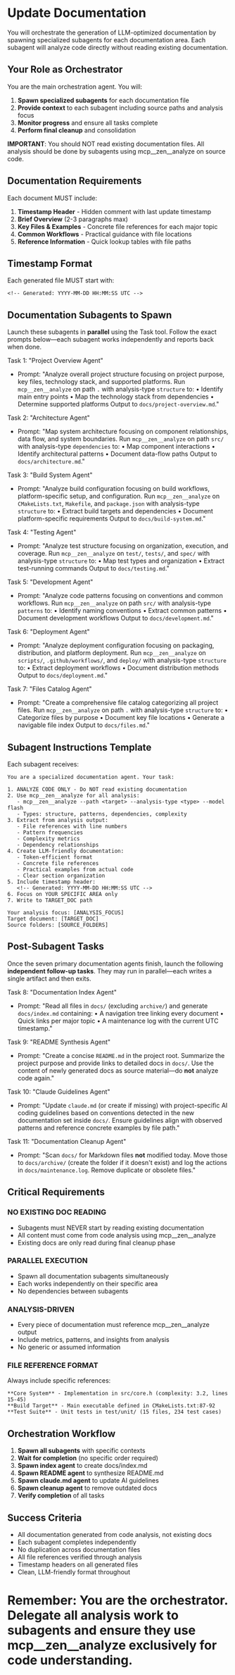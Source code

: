 # Update Documentation

You will orchestrate the generation of LLM-optimized documentation by spawning specialized subagents for each documentation area. Each subagent will analyze code directly without reading existing documentation.

## Your Role as Orchestrator

You are the main orchestration agent. You will:

1. **Spawn specialized subagents** for each documentation file
2. **Provide context** to each subagent including source paths and analysis focus
3. **Monitor progress** and ensure all tasks complete
4. **Perform final cleanup** and consolidation

**IMPORTANT**: You should NOT read existing documentation files. All analysis should be done by subagents using mcp__zen__analyze on source code.

## Documentation Requirements

Each document MUST include:

1. **Timestamp Header** - Hidden comment with last update timestamp
2. **Brief Overview** (2-3 paragraphs max)
3. **Key Files & Examples** - Concrete file references for each major topic
4. **Common Workflows** - Practical guidance with file locations
5. **Reference Information** - Quick lookup tables with file paths

## Timestamp Format

Each generated file MUST start with:

```
<!-- Generated: YYYY-MM-DD HH:MM:SS UTC -->
```

## Documentation Subagents to Spawn

Launch these subagents in **parallel** using the Task tool. Follow the exact prompts below—each subagent works independently and reports back when done.

Task 1: "Project Overview Agent"
- Prompt: "Analyze overall project structure focusing on project purpose, key files, technology stack, and supported platforms. Run `mcp__zen__analyze` on path `.` with analysis-type `structure` to:
  • Identify main entry points
  • Map the technology stack from dependencies
  • Determine supported platforms
  Output to `docs/project-overview.md`."

Task 2: "Architecture Agent"
- Prompt: "Map system architecture focusing on component relationships, data flow, and system boundaries. Run `mcp__zen__analyze` on path `src/` with analysis-type `dependencies` to:
  • Map component interactions
  • Identify architectural patterns
  • Document data-flow paths
  Output to `docs/architecture.md`."

Task 3: "Build System Agent"
- Prompt: "Analyze build configuration focusing on build workflows, platform-specific setup, and configuration. Run `mcp__zen__analyze` on `CMakeLists.txt`, `Makefile`, and `package.json` with analysis-type `structure` to:
  • Extract build targets and dependencies
  • Document platform-specific requirements
  Output to `docs/build-system.md`."

Task 4: "Testing Agent"
- Prompt: "Analyze test structure focusing on organization, execution, and coverage. Run `mcp__zen__analyze` on `test/`, `tests/`, and `spec/` with analysis-type `structure` to:
  • Map test types and organization
  • Extract test-running commands
  Output to `docs/testing.md`."

Task 5: "Development Agent"
- Prompt: "Analyze code patterns focusing on conventions and common workflows. Run `mcp__zen__analyze` on path `src/` with analysis-type `patterns` to:
  • Identify naming conventions
  • Extract common patterns
  • Document development workflows
  Output to `docs/development.md`."

Task 6: "Deployment Agent"
- Prompt: "Analyze deployment configuration focusing on packaging, distribution, and platform deployment. Run `mcp__zen__analyze` on `scripts/`, `.github/workflows/`, and `deploy/` with analysis-type `structure` to:
  • Extract deployment workflows
  • Document distribution methods
  Output to `docs/deployment.md`."

Task 7: "Files Catalog Agent"
- Prompt: "Create a comprehensive file catalog categorizing all project files. Run `mcp__zen__analyze` on path `.` with analysis-type `structure` to:
  • Categorize files by purpose
  • Document key file locations
  • Generate a navigable file index
  Output to `docs/files.md`."

## Subagent Instructions Template

Each subagent receives:

```
You are a specialized documentation agent. Your task:

1. ANALYZE CODE ONLY - Do NOT read existing documentation
2. Use mcp__zen__analyze for all analysis:
   - mcp__zen__analyze --path <target> --analysis-type <type> --model flash
   - Types: structure, patterns, dependencies, complexity
3. Extract from analysis output:
   - File references with line numbers
   - Pattern frequencies
   - Complexity metrics
   - Dependency relationships
4. Create LLM-friendly documentation:
   - Token-efficient format
   - Concrete file references
   - Practical examples from actual code
   - Clear section organization
5. Include timestamp header:
   <!-- Generated: YYYY-MM-DD HH:MM:SS UTC -->
6. Focus on YOUR SPECIFIC AREA only
7. Write to TARGET_DOC path

Your analysis focus: [ANALYSIS_FOCUS]
Target document: [TARGET_DOC]
Source folders: [SOURCE_FOLDERS]
```

## Post-Subagent Tasks

Once the seven primary documentation agents finish, launch the following **independent follow-up tasks**. They may run in parallel—each writes a single artifact and then exits.

Task 8: "Documentation Index Agent"
- Prompt: "Read all files in `docs/` (excluding `archive/`) and generate `docs/index.md` containing:
  • A navigation tree linking every document
  • Quick links per major topic
  • A maintenance log with the current UTC timestamp."

Task 9: "README Synthesis Agent"
- Prompt: "Create a concise `README.md` in the project root. Summarize the project purpose and provide links to detailed docs in `docs/`. Use the content of newly generated docs as source material—do **not** analyze code again."

Task 10: "Claude Guidelines Agent"
- Prompt: "Update `claude.md` (or create if missing) with project-specific AI coding guidelines based on conventions detected in the new documentation set inside `docs/`. Ensure guidelines align with observed patterns and reference concrete examples by file path."

Task 11: "Documentation Cleanup Agent"
- Prompt: "Scan `docs/` for Markdown files **not** modified today. Move those to `docs/archive/` (create the folder if it doesn't exist) and log the actions in `docs/maintenance.log`. Remove duplicate or obsolete files."

## Critical Requirements

### NO EXISTING DOC READING

* Subagents must NEVER start by reading existing documentation
* All content must come from code analysis using mcp__zen__analyze
* Existing docs are only read during final cleanup phase

### PARALLEL EXECUTION

* Spawn all documentation subagents simultaneously
* Each works independently on their specific area
* No dependencies between subagents

### ANALYSIS-DRIVEN

* Every piece of documentation must reference mcp__zen__analyze output
* Include metrics, patterns, and insights from analysis
* No generic or assumed information

### FILE REFERENCE FORMAT

Always include specific references:

```
**Core System** - Implementation in src/core.h (complexity: 3.2, lines 15-45)
**Build Target** - Main executable defined in CMakeLists.txt:87-92
**Test Suite** - Unit tests in test/unit/ (15 files, 234 test cases)
```

## Orchestration Workflow

1. **Spawn all subagents** with specific contexts
2. **Wait for completion** (no specific order required)
3. **Spawn index agent** to create docs/index.md
4. **Spawn README agent** to synthesize README.md
5. **Spawn claude.md agent** to update AI guidelines
6. **Spawn cleanup agent** to remove outdated docs
7. **Verify completion** of all tasks

## Success Criteria

* All documentation generated from code analysis, not existing docs
* Each subagent completes independently
* No duplication across documentation files
* All file references verified through analysis
* Timestamp headers on all generated files
* Clean, LLM-friendly format throughout

# **Remember**: You are the orchestrator. Delegate all analysis work to subagents and ensure they use mcp__zen__analyze exclusively for code understanding.


